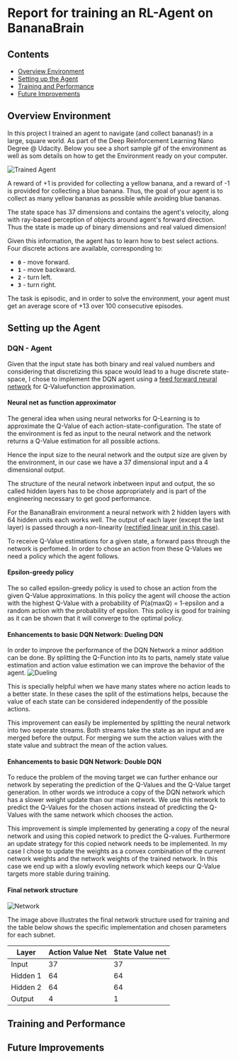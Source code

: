 # Report for training an RL-Agent on BananaBrain
## Contents
- [Overview Environment](#over)
- [Setting up the Agent](#set)
- [Training and Performance](#train)
- [Future Improvements](#future)

<a name="over"></a>
## Overview Environment
[image1]: https://user-images.githubusercontent.com/10624937/42135619-d90f2f28-7d12-11e8-8823-82b970a54d7e.gif "Trained Agent"

In this project I trained an agent to navigate (and collect bananas!) in a large, square world. As part of the Deep Reinforcement Learning Nano Degree @ Udacity.
Below you see a short sample gif of the environment as well as som details on how to get the Environment ready on your computer.

![Trained Agent][image1]

A reward of +1 is provided for collecting a yellow banana, and a reward of -1 is provided for collecting a blue banana.  Thus, the goal of your agent is to collect as many yellow bananas as possible while avoiding blue bananas.  

The state space has 37 dimensions and contains the agent's velocity, along with ray-based perception of objects around agent's forward direction. Thus the state is made up of binary dimensions and real valued dimension!

Given this information, the agent has to learn how to best select actions.  Four discrete actions are available, corresponding to:
- **`0`** - move forward.
- **`1`** - move backward.
- **`2`** - turn left.
- **`3`** - turn right.

The task is episodic, and in order to solve the environment, your agent must get an average score of +13 over 100 consecutive episodes.


<a name="set"></a>
## Setting up the Agent

### DQN - Agent

Given that the input state has both binary and real valued numbers and considering that discretizing this space would lead to a huge discrete state-space, I chose to implement the DQN agent using a [feed forward neural network](https://en.wikipedia.org/wiki/Feedforward_neural_network) for Q-Valuefunction approximation.

#### Neural net as function approximator

The general idea when using neural networks for Q-Learning is to approximate the Q-Value of each action-state-configuration. The state of the environment is fed as input to the neural network and the network returns a Q-Value estimation for all possible actions.

Hence the input size to the neural network and the output size are given by the environment, in our case we have a 37 dimensional input and a 4 dimensional output.

The structure of the neural network inbetween input and output, the so called hidden layers has to be chose appropriately and is part of the engineering necessary to get good performance.

For the BananaBrain environment a neural network with 2 hidden layers with 64 hidden units each works well. The output of each layer (except the last layer) is passed through a non-linearity ([rectified linear unit in this case](https://en.wikipedia.org/wiki/Rectifier_(neural_networks))).

To receive Q-Value estimations for a given state, a forward pass through the network is perfomed. In order to chose an action from these Q-Values we need a policy which the agent follows.

#### Epsilon-greedy policy
The so called epsilon-greedy policy is used to chose an action from the given Q-Value approximations. In this policy the agent will choose the action with the highest Q-Value with a probability of P(a(maxQ) = 1-epsilon and a random action with the probability of epsilon. This policy is good for training as it can be shown that it will converge to the optimal policy.

#### Enhancements to basic DQN Network: Dueling DQN
[image2]:https://github.com/androiddeverik/Deep-Reinforcement-Learning/blob/master/Navigation/dueling.png

In order to improve the performance of the DQN Network a minor addition can be done. By splitting the Q-Function into its to parts, namely state value estimation and action value estimation we can improve the behavior of the agent.
![Dueling][image2]

This is specially helpful when we have many states where no action leads to a better state. In these cases the split of the estimations helps, because the value of each state can be considered independently of the possible actions.

This improvement can easily be implemented by splitting the neural network into two seperate streams. Both streams take the state as an input and are merged before the output. For merging we sum the action values with the state value and subtract the mean of the action values.


#### Enhancements to basic DQN Network: Double DQN
To reduce the problem of the moving target we can further enhance our network by seperating the prediction of the Q-Values and the Q-Value target generation. In other words we introduce a copy of the DQN network which has a slower weight update than our main network. We use this network to predict the Q-Values for the chosen actions instead of predicting the Q-Values with the same network which chooses the action.

This improvement is simple implemented by generating a copy of the neural network and using this copied network to predict the Q-values. Furthermore an update strategy for this copied network needs to be implemented. In my case I chose to update the weights as a convex combination of the current network weights and the network weights of the trained network. In this case we end up with a slowly evovling network which keeps our Q-Value targets more stable during training.

#### Final network structure
[image3]:https://github.com/androiddeverik/Deep-Reinforcement-Learning/blob/master/Navigation/neural_net.png
![Network][image3]

The image above illustrates the final network structure used for training and the table below shows the specific implementation and chosen parameters for each subnet.

Layer | Action Value Net | State Value net
------------ | ------------ | -------------
Input | 37 | 37
Hidden 1 | 64 | 64
Hidden 2 | 64 | 64
Output | 4 | 1



<a name="train"></a>
## Training and Performance

<a name="future"></a>
## Future Improvements
